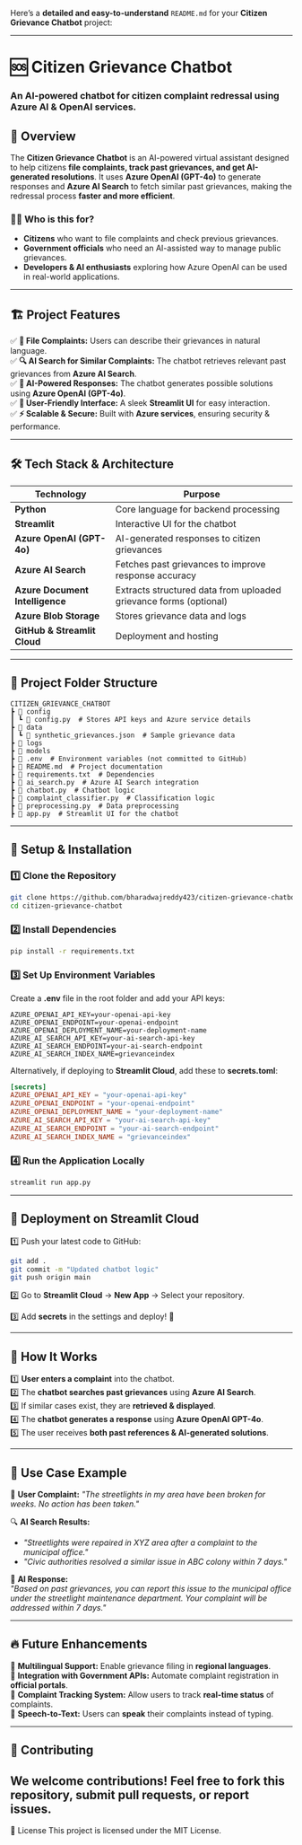 Here’s a **detailed and easy-to-understand** `README.md` for your **Citizen Grievance Chatbot** project:  

---

# 🆘 Citizen Grievance Chatbot  

### **An AI-powered chatbot for citizen complaint redressal using Azure AI & OpenAI services.**  

## 🚀 **Overview**  

The **Citizen Grievance Chatbot** is an AI-powered virtual assistant designed to help citizens **file complaints, track past grievances, and get AI-generated resolutions**. It uses **Azure OpenAI (GPT-4o)** to generate responses and **Azure AI Search** to fetch similar past grievances, making the redressal process **faster and more efficient**.  

### **👨‍💼 Who is this for?**  
- **Citizens** who want to file complaints and check previous grievances.  
- **Government officials** who need an AI-assisted way to manage public grievances.  
- **Developers & AI enthusiasts** exploring how Azure OpenAI can be used in real-world applications.  

---

## 🏗 **Project Features**  

✅ **📝 File Complaints:** Users can describe their grievances in natural language.  
✅ **🔍 AI Search for Similar Complaints:** The chatbot retrieves relevant past grievances from **Azure AI Search**.  
✅ **🤖 AI-Powered Responses:** The chatbot generates possible solutions using **Azure OpenAI (GPT-4o)**.  
✅ **🎨 User-Friendly Interface:** A sleek **Streamlit UI** for easy interaction.  
✅ **⚡ Scalable & Secure:** Built with **Azure services**, ensuring security & performance.  

---

## 🛠 **Tech Stack & Architecture**  

| Technology | Purpose |
|------------|---------|
| **Python** | Core language for backend processing |
| **Streamlit** | Interactive UI for the chatbot |
| **Azure OpenAI (GPT-4o)** | AI-generated responses to citizen grievances |
| **Azure AI Search** | Fetches past grievances to improve response accuracy |
| **Azure Document Intelligence** | Extracts structured data from uploaded grievance forms (optional) |
| **Azure Blob Storage** | Stores grievance data and logs |
| **GitHub & Streamlit Cloud** | Deployment and hosting |

---

## 📂 **Project Folder Structure**  

```
CITIZEN_GRIEVANCE_CHATBOT
┣ 📂 config
┃ ┗ 📜 config.py  # Stores API keys and Azure service details
┣ 📂 data
┃ ┗ 📜 synthetic_grievances.json  # Sample grievance data
┣ 📂 logs  
┣ 📂 models  
┣ 📜 .env  # Environment variables (not committed to GitHub)
┣ 📜 README.md  # Project documentation
┣ 📜 requirements.txt  # Dependencies
┣ 📜 ai_search.py  # Azure AI Search integration
┣ 📜 chatbot.py  # Chatbot logic
┣ 📜 complaint_classifier.py  # Classification logic
┣ 📜 preprocessing.py  # Data preprocessing
┣ 📜 app.py  # Streamlit UI for the chatbot
```

---

## 🔧 **Setup & Installation**  

### **1️⃣ Clone the Repository**  
```bash
git clone https://github.com/bharadwajreddy423/citizen-grievance-chatbot.git
cd citizen-grievance-chatbot
```

### **2️⃣ Install Dependencies**  
```bash
pip install -r requirements.txt
```

### **3️⃣ Set Up Environment Variables**  
Create a **.env** file in the root folder and add your API keys:  

```env
AZURE_OPENAI_API_KEY=your-openai-api-key
AZURE_OPENAI_ENDPOINT=your-openai-endpoint
AZURE_OPENAI_DEPLOYMENT_NAME=your-deployment-name
AZURE_AI_SEARCH_API_KEY=your-ai-search-api-key
AZURE_AI_SEARCH_ENDPOINT=your-ai-search-endpoint
AZURE_AI_SEARCH_INDEX_NAME=grievanceindex
```

Alternatively, if deploying to **Streamlit Cloud**, add these to **secrets.toml**:  
```toml
[secrets]
AZURE_OPENAI_API_KEY = "your-openai-api-key"
AZURE_OPENAI_ENDPOINT = "your-openai-endpoint"
AZURE_OPENAI_DEPLOYMENT_NAME = "your-deployment-name"
AZURE_AI_SEARCH_API_KEY = "your-ai-search-api-key"
AZURE_AI_SEARCH_ENDPOINT = "your-ai-search-endpoint"
AZURE_AI_SEARCH_INDEX_NAME = "grievanceindex"
```

### **4️⃣ Run the Application Locally**  
```bash
streamlit run app.py
```

---

## 🚀 **Deployment on Streamlit Cloud**  

1️⃣ Push your latest code to GitHub:  
```bash
git add .
git commit -m "Updated chatbot logic"
git push origin main
```

2️⃣ Go to **Streamlit Cloud** → **New App** → Select your repository.  

3️⃣ Add **secrets** in the settings and deploy! 🎉  

---

## 🧩 **How It Works**  

1️⃣ **User enters a complaint** into the chatbot.  
2️⃣ The **chatbot searches past grievances** using **Azure AI Search**.  
3️⃣ If similar cases exist, they are **retrieved & displayed**.  
4️⃣ The **chatbot generates a response** using **Azure OpenAI GPT-4o**.  
5️⃣ The user receives **both past references & AI-generated solutions**.  

---

## 📌 **Use Case Example**  

🔹 **User Complaint:** *"The streetlights in my area have been broken for weeks. No action has been taken."*  

🔍 **AI Search Results:**  
- *"Streetlights were repaired in XYZ area after a complaint to the municipal office."*  
- *"Civic authorities resolved a similar issue in ABC colony within 7 days."*  

🤖 **AI Response:**  
*"Based on past grievances, you can report this issue to the municipal office under the streetlight maintenance department. Your complaint will be addressed within 7 days."*  

---

## 🔥 **Future Enhancements**  

🔹 **Multilingual Support:** Enable grievance filing in **regional languages**.  
🔹 **Integration with Government APIs:** Automate complaint registration in **official portals**.  
🔹 **Complaint Tracking System:** Allow users to track **real-time status** of complaints.  
🔹 **Speech-to-Text:** Users can **speak** their complaints instead of typing.  

---

## 🤝 **Contributing**  

We welcome contributions! Feel free to **fork** this repository, submit **pull requests**, or report **issues**.  
---

📜 License
This project is licensed under the MIT License.
